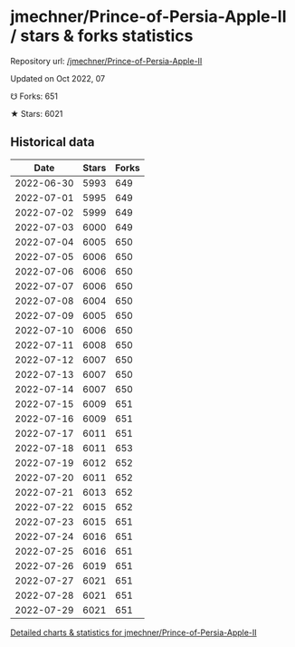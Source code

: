 # jmechner/Prince-of-Persia-Apple-II / stars & forks statistics

Repository url: [/jmechner/Prince-of-Persia-Apple-II](https://github.com/jmechner/Prince-of-Persia-Apple-II)

Updated on Oct 2022, 07

☋ Forks: 651

★ Stars: 6021

## Historical data
| Date | Stars | Forks |
|------|-------|-------|
| 2022-06-30 | 5993 | 649 | 
| 2022-07-01 | 5995 | 649 | 
| 2022-07-02 | 5999 | 649 | 
| 2022-07-03 | 6000 | 649 | 
| 2022-07-04 | 6005 | 650 | 
| 2022-07-05 | 6006 | 650 | 
| 2022-07-06 | 6006 | 650 | 
| 2022-07-07 | 6006 | 650 | 
| 2022-07-08 | 6004 | 650 | 
| 2022-07-09 | 6005 | 650 | 
| 2022-07-10 | 6006 | 650 | 
| 2022-07-11 | 6008 | 650 | 
| 2022-07-12 | 6007 | 650 | 
| 2022-07-13 | 6007 | 650 | 
| 2022-07-14 | 6007 | 650 | 
| 2022-07-15 | 6009 | 651 | 
| 2022-07-16 | 6009 | 651 | 
| 2022-07-17 | 6011 | 651 | 
| 2022-07-18 | 6011 | 653 | 
| 2022-07-19 | 6012 | 652 | 
| 2022-07-20 | 6011 | 652 | 
| 2022-07-21 | 6013 | 652 | 
| 2022-07-22 | 6015 | 652 | 
| 2022-07-23 | 6015 | 651 | 
| 2022-07-24 | 6016 | 651 | 
| 2022-07-25 | 6016 | 651 | 
| 2022-07-26 | 6019 | 651 | 
| 2022-07-27 | 6021 | 651 | 
| 2022-07-28 | 6021 | 651 | 
| 2022-07-29 | 6021 | 651 | 


[Detailed charts & statistics for jmechner/Prince-of-Persia-Apple-II](https://reviewgithub.com/rep/jmechner/Prince-of-Persia-Apple-II)
